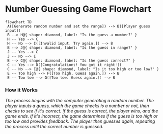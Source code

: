 # Number Guessing Game Flowchart


```mermaid
flowchart TD
 A([Generate random number and set the range]) --> B([Player guess input])
 B --> H@{ shape: diamond, label: "Is the guess a number?" }
 H -- Yes --> C
 H -- No --> I([Invalid input. Try again.]) --> B
 B --> J@{ shape: diamond, label: "Is the guess in range?" }
 J -- Yes --> C
 J -- No --> I
 B --> C@{ shape: diamond, label: "Is the guess correct?" }
 C -- Yes --> D([Congratulations! You got it right!])
 C -- No --> E@{ shape: diamond, label: "Is it too high or too low?" }
 E -- Too high --> F([Too high. Guess again.]) --> B
 E -- Too low --> G([Too low. Guess again.]) --> B
```


### How it Works
*The process begins with the computer generating a random number. The player inputs a guess, which the game checks is a number or not, then checks to see if it's correct. If the guess is correct, the player wins, and the game ends. If it's incorrect, the game determines if the guess is too high or too low and provides feedback. The player then guesses again, repeating the process until the correct number is guessed.*